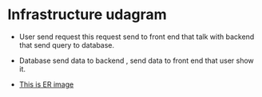 # Infrastructure udagram

- User send request this request send to front end that talk with backend that send query to database.

- Database send data to backend , send data to front end that user show it.

- [This is ER image](https://github.com/adham-source/udagram/blob/master/screenshots/asw.png)




